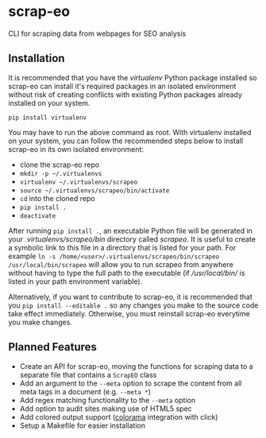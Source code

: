# scrap-eo
CLI for scraping data from webpages for SEO analysis

## Installation
It is recommended that you have the *virtualenv* Python package installed so scrap-eo can install it's required packages in an isolated environment without risk of creating conflicts with existing Python packages already installed on your system.

`pip install virtualenv`

You may have to run the above command as root.
With virtualenv installed on your system, you can follow the recommended steps below to install scrap-eo in its own isolated environment:

* clone the scrap-eo repo
* `mkdir -p ~/.virtualenvs`
* `virtualenv ~/.virtualenvs/scrapeo`
* `source ~/.virtualenvs/scrapeo/bin/activate`
* `cd` into the cloned repo
* `pip install .`
* `deactivate`

After running `pip install .`, an executable Python file will be generated in your *.virtualenvs/scrapeo/bin* directory called *scrapeo*. It is useful to create a symbolic link to this file in a directory that is listed for your path. For example `ln -s /home/<user>/.virtualenvs/scrapeo/bin/scrapeo /usr/local/bin/scrapeo` will allow you to run scrapeo from anywhere without having to type the full path to the executable (if */usr/local/bin/* is listed in your path environment variable).

Alternatively, if you want to contribute to scrap-eo, it is recommended that you `pip install --editable .` so any changes you make to the source code take effect immediately. Otherwise, you must reinstall scrap-eo everytime you make changes.

## Planned Features
* Create an API for scrap-eo, moving the functions for scraping data to a separate file that contains a `ScrapEO` class 
* Add an argument to the `--meta` option to scrape the content from all meta tags in a document (e.g. `--meta *`)
* Add regex matching functionality to the `--meta` option
* Add option to audit sites making use of HTML5 spec 
* Add colored output support ([colorama](https://pypi.python.org/pypi/colorama) integration with click)
* Setup a Makefile for easier installation
